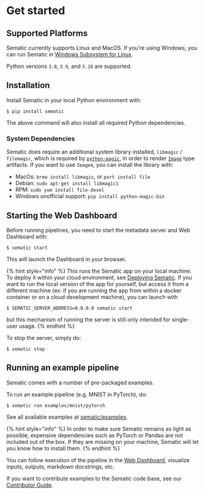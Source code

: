 # Get started

## Supported Platforms

Sematic currently supports Linux and MacOS. If you're using Windows, you can
run Sematic in
[Windows Subsystem for Linux](https://docs.microsoft.com/en-us/windows/wsl/about).

Python versions `3.8`, `3.9`, and `3.10` are supported.

## Installation

Install Sematic in your local Python environment with:

```shell
$ pip install sematic
```

The above command will also install all required Python dependencies.

### System Dependencies

Sematic does require an additional system library installed, `libmagic` / `filemagic`,
which is required by [`python-magic`](https://pypi.org/project/python-magic/), in order
to render [`Image`](types.md#the-image-type) type artifacts. If you want to use `Image`s,
you can install the library with:

- MacOs: `brew install libmagic`, or `port install file`
- Debian: `sudo apt-get install libmagic1`
- RPM: `sudo yum install file-devel`
- Windows unofficial support: `pip install python-magic-bin`

## Starting the Web Dashboard

Before running pipelines, you need to start the metadata server and Web Dashboard with:

```shell
$ sematic start
```

This will launch the Dashboard in your browser.

{% hint style="info" %}
This runs the Sematic app on your local machine. To
deploy it within your cloud environment, see [Deploying Sematic](deployment.md).
If you want to run the local version of the app for yourself, but
access it from a different machine (ex: if you are running the
app from within a docker container or on a cloud development
machine), you can launch with
```shell
$ SEMATIC_SERVER_ADDRESS=0.0.0.0 sematic start
```
but this mechanism of running the server is still only
intended for single-user usage.
{% endhint %}

To stop the server, simply do:

```shell
$ sematic stop
```

## Running an example pipeline

Sematic comes with a number of pre-packaged examples.

To run an example pipeline (e.g. MNIST in PyTorch), do:

```shell
$ sematic run examples/mnist/pytorch
```

See all available examples at
[sematic/examples](https://github.com/sematic-ai/sematic/tree/main/sematic/examples).


{% hint style="info" %}
In order to make sure Sematic remains as light as
possible, expensive dependencies such as PyTorch or Pandas are not included out
of the box. If they are missing on your machine, Sematic will let you know how
to install them.
{% endhint %}

You can follow execution of the pipeline in the [Web Dashboard](sematic-ui.md),
visualize inputs, outputs, markdown docstrings, etc.

If you want to contribute examples to the Sematic code base, see our
[Contributor Guide](contributor-guide.md).
